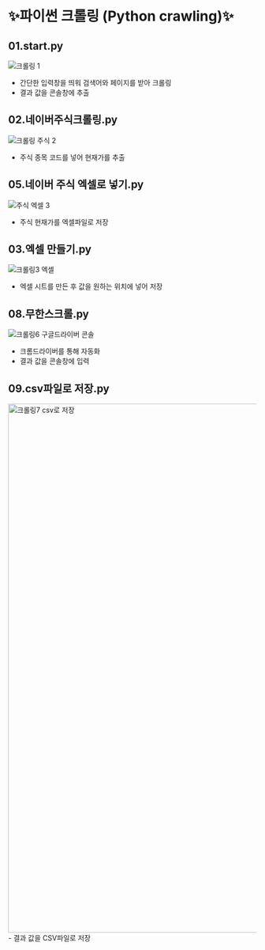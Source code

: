 # ✨파이썬 크롤링 (Python crawling)✨  

## 01.start.py 

![크롤링 1](https://user-images.githubusercontent.com/97042437/149865511-3de66ab5-7077-45f8-b71e-91d9c498227c.gif)
- 간단한 입력창을 띄워 검색어와 페이지를 받아 크롤링 
- 결과 값을 콘솔창에 추출

## 02.네이버주식크롤링.py
![크롤링 주식 2](https://user-images.githubusercontent.com/97042437/149865668-2c6f34c6-41da-4c34-90e2-1b8d7f379d26.gif)
- 주식 종목 코드를 넣어 현재가를 추출

## 05.네이버 주식 엑셀로 넣기.py
![주식 엑셀 3](https://user-images.githubusercontent.com/97042437/149865677-f7090b40-ecb8-492f-9b62-1eb29e434c04.gif)
- 주식 현재가를 엑셀파일로 저장 

## 03.엑셀 만들기.py
![크롤링3 엑셀](https://user-images.githubusercontent.com/97042437/149866274-e9a1b8ee-8ac1-4632-9d4e-b030810192d0.gif)
- 엑셀 시트를 만든 후 값을 원하는 위치에 넣어 저장

## 08.무한스크롤.py
![크롤링6 구글드라이버 콘솔](https://user-images.githubusercontent.com/97042437/149866292-4f082652-743a-42ee-a0b0-b5a5ca67cd14.gif)
- 크롬드라이버를 통해 자동화
- 결과 값을 콘솔창에 입력 

## 09.csv파일로 저장.py
<img width="1070" alt="크롤링7 csv로 저장" src="https://user-images.githubusercontent.com/97042437/149866721-8c0c47ca-480d-43e6-8c1a-cff420b0ee9f.png">
- 결과 값을 CSV파일로 저장 

